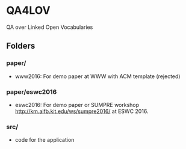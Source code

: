 # QA4LOV
QA over Linked Open Vocabularies

## Folders
### paper/ 
- www2016: For demo paper at WWW with ACM template (rejected)
### paper/eswc2016
- eswc2016: For demo paper or SUMPRE workshop http://km.aifb.kit.edu/ws/sumpre2016/ at ESWC 2016.

### src/
- code for the application 
